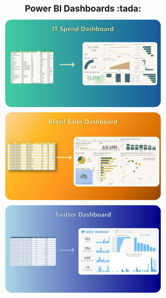 <!-- code for heading -->
<h1  align="center">Power BI Dashboards  :tada:</h1>


<!-- code for IT spend Dashboard -->
<p align="center">
  <img width="1000" src="https://github.com/00arunkumar/Dashboards/blob/main/IT%20Spend%20Dashboard/IT%20Spend%20Dashboard.png">
</p>

<!-- code for Retail sales Dashboard -->
<p align="center">
  <img width="1000" src="https://github.com/00arunkumar/Dashboards/blob/main/Retail%20Sales%20Dashboard/Retail%20Sales%20Dashboard.png">
</p>

<!-- code for Twitter Dashboard -->
<p align="center">
  <img width="1000" src="https://github.com/00arunkumar/Dashboards/blob/main/Twitter%20Dashnoard/Twitter%20Dashnoard.png">
</p>
